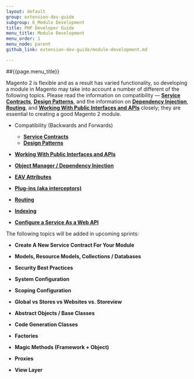 ```yaml
---
layout: default
group: extension-dev-guide
subgroup: 6_Module Development
title: PHP Developer Guide
menu_title: Module Development
menu_order: 1
menu_node: parent
github_link: extension-dev-guide/module-development.md

---
```


##{{page.menu_title}}

Magento 2 is flexible and as a result has varied functionality, so developing a module in Magento may take into account a number of different of the following topics. Please read the information on compatibility &#8212; [__Service Contracts__](service-contracts/service-contracts.html), [__Design Patterns__](service-contracts/design-patterns.html), and the information on [__Dependency Injection__](depend-inj.html), [__Routing__](routing.html), and [__Working With Public Interfaces and APIs__](api-concepts.html) closely; they are essential to creating a good Magento 2 module.



* Compatibility (Backwards and Forwards)
   * [__Service Contracts__](service-contracts/service-contracts.html)
   * [__Design Patterns__](service-contracts/design-patterns.html) 
  
* [__Working With Public Interfaces and APIs__](api-concepts.html)
* [__Object Manager / Dependency Injection__](depend-inj.html)
* [__EAV Attributes__](attributes.html)
* [__Plug-ins (aka interceptors)__](plugins.html)
* [__Routing__](routing.html)
* [__Indexing__](indexing.html)
* [__Configure a Service As a Web API__](service-contracts/service-to-web-service.html#configure-webapi)

The following topics will be added in upcoming sprints:

* __Create A New Service Contract For Your Module__
* __Models, Resource Models, Collections / Databases__
* __Security Best Practices__
* __System Configuration__
* __Scoping Configuration__
* __Global vs Stores vs Websites vs. Storeview__

* __Abstract Objects / Base Classes__
* __Code Generation Classes__

* __Factories__
* __Magic Methods (Framework + Object)__

* __Proxies__

* __View Layer__
